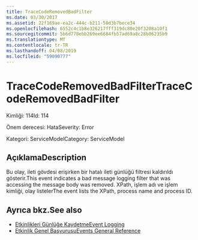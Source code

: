 ```yaml
---
title: TraceCodeRemovedBadFilter
ms.date: 03/30/2017
ms.assetid: 22f169ae-ea2c-444c-b211-50d3b7bece34
ms.openlocfilehash: 6552c4c1b8e326217fff319dc80e20f3208a10f1
ms.sourcegitcommit: 5b6d778ebb269ee6684fb57ad69a8c28b06235b9
ms.translationtype: MT
ms.contentlocale: tr-TR
ms.lasthandoff: 04/08/2019
ms.locfileid: "59090777"
---
```

# <a name="tracecoderemovedbadfilter"></a><span data-ttu-id="9ff55-102">TraceCodeRemovedBadFilter</span><span class="sxs-lookup"><span data-stu-id="9ff55-102">TraceCodeRemovedBadFilter</span></span>
<span data-ttu-id="9ff55-103">Kimliği: 114</span><span class="sxs-lookup"><span data-stu-id="9ff55-103">Id: 114</span></span>  
  
 <span data-ttu-id="9ff55-104">Önem derecesi: Hata</span><span class="sxs-lookup"><span data-stu-id="9ff55-104">Severity: Error</span></span>  
  
 <span data-ttu-id="9ff55-105">Kategori: ServiceModel</span><span class="sxs-lookup"><span data-stu-id="9ff55-105">Category: ServiceModel</span></span>  
  
## <a name="description"></a><span data-ttu-id="9ff55-106">Açıklama</span><span class="sxs-lookup"><span data-stu-id="9ff55-106">Description</span></span>  
 <span data-ttu-id="9ff55-107">Bu olay, ileti gövdesi erişirken bir hatalı ileti günlüğü filtresi kaldırıldı gösterir.</span><span class="sxs-lookup"><span data-stu-id="9ff55-107">This event indicates a bad message logging filter that was accessing the message body was removed.</span></span> <span data-ttu-id="9ff55-108">XPath, işlem adı ve işlem kimliği, olay listeler</span><span class="sxs-lookup"><span data-stu-id="9ff55-108">The event lists the XPath, process name and process ID.</span></span>  
  
## <a name="see-also"></a><span data-ttu-id="9ff55-109">Ayrıca bkz.</span><span class="sxs-lookup"><span data-stu-id="9ff55-109">See also</span></span>

- [<span data-ttu-id="9ff55-110">Etkinlikleri Günlüğe Kaydetme</span><span class="sxs-lookup"><span data-stu-id="9ff55-110">Event Logging</span></span>](../../../../../docs/framework/wcf/diagnostics/event-logging/index.md)
- [<span data-ttu-id="9ff55-111">Etkinlik Genel Başvurusu</span><span class="sxs-lookup"><span data-stu-id="9ff55-111">Events General Reference</span></span>](../../../../../docs/framework/wcf/diagnostics/event-logging/events-general-reference.md)
